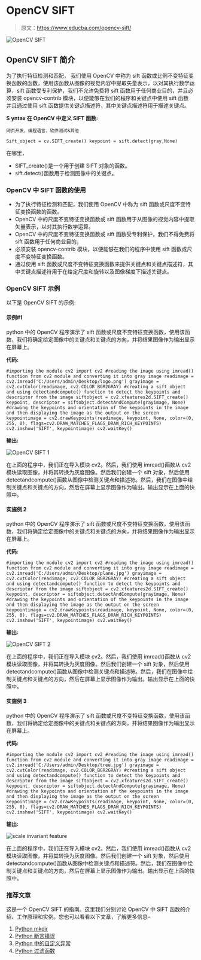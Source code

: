 # OpenCV SIFT

> 原文：<https://www.educba.com/opencv-sift/>

![OpenCV SIFT](img/12703205562e4525b7b78a9981fdd1f7.png)



## OpenCV SIFT 简介

为了执行特征检测和匹配， 我们使用 OpenCV 中称为 sift 函数或比例不变特征变换函数的函数，使用该函数从图像的视觉内容中提取矢量表示，以对其执行数学运算，sift 函数受专利保护，我们不允许免费将 sift 函数用于任何商业目的，并且必须安装 opencv-contrib 模块，以便能够在我们的程序和关键点中使用 sift 函数 并且通过使用 sift 函数提供关键点描述符，其中关键点描述符用于描述关键点。

**S** **yntax 在 OpenCV 中定义 SIFT 函数:**

<small>网页开发、编程语言、软件测试&其他</small>

`Sift_object = cv.SIFT_create()
keypoint = sift.detect(gray,None)`

在哪里，

*   SIFT_create()是一个用于创建 SIFT 对象的函数。
*   sift.detect()函数用于检测图像中的关键点。

### OpenCV 中 SIFT 函数的使用

*   为了执行特征检测和匹配，我们使用 OpenCV 中称为 sift 函数或尺度不变特征变换函数的函数。
*   OpenCV 中的尺度不变特征变换函数或 sift 函数用于从图像的视觉内容中提取矢量表示，以对其执行数学运算。
*   OpenCV 中的尺度不变特征变换函数或 sift 函数受专利保护，我们不得免费将 sift 函数用于任何商业目的。
*   必须安装 opencv-contrib 模块，以便能够在我们的程序中使用 sift 函数或尺度不变特征变换函数。
*   通过使用 sift 函数或尺度不变特征变换函数来提供关键点和关键点描述符，其中关键点描述符用于在给定尺度和旋转以及图像梯度下描述关键点。

### OpenCV SIFT 示例

以下是 OpenCV SIFT 的示例:

#### 示例#1

python 中的 OpenCV 程序演示了 sift 函数或尺度不变特征变换函数，使用该函数，我们将确定给定图像中的关键点和关键点的方向，并将结果图像作为输出显示在屏幕上。

**代码:**

`#importing the module cv2
import cv2
#reading the image using imread() function from cv2 module and converting it into gray image
readimage = cv2.imread('C:/Users/admin/Desktop/logo.png')
grayimage = cv2.cvtColor(readimage, cv2.COLOR_BGR2GRAY)
#creating a sift object and using detectandcompute() function to detect the keypoints and descriptor from the image
siftobject = cv2.xfeatures2d.SIFT_create()
keypoint, descriptor = siftobject.detectAndCompute(grayimage, None)
#drawing the keypoints and orientation of the keypoints in the image and then displaying the image as the output on the screen
keypointimage = cv2.drawKeypoints(readimage, keypoint, None, color=(0, 255, 0), flags=cv2.DRAW_MATCHES_FLAGS_DRAW_RICH_KEYPOINTS)
cv2.imshow('SIFT', keypointimage)
cv2.waitKey()`

**输出:**

![OpenCV SIFT 1](img/979ed96452b73f95258b077f053cb629.png)



在上面的程序中，我们正在导入模块 cv2。然后，我们使用 imread()函数从 cv2 模块读取图像，并将其转换为灰度图像。然后我们创建一个 sift 对象，然后使用 detectandcompute()函数从图像中检测关键点和描述符。然后，我们在图像中绘制关键点和关键点的方向，然后在屏幕上显示图像作为输出。输出显示在上面的快照中。

#### 实施例 2

python 中的 OpenCV 程序演示了 sift 函数或尺度不变特征变换函数，使用该函数，我们将确定给定图像中的关键点和关键点的方向，并将结果图像作为输出显示在屏幕上。

**代码:**

`#importing the module cv2
import cv2
#reading the image using imread() function from cv2 module and converting it into gray image
readimage = cv2.imread('C:/Users/admin/Desktop/plane.jpg')
grayimage = cv2.cvtColor(readimage, cv2.COLOR_BGR2GRAY)
#creating a sift object and using detectandcompute() function to detect the keypoints and descriptor from the image
siftobject = cv2.xfeatures2d.SIFT_create()
keypoint, descriptor = siftobject.detectAndCompute(grayimage, None)
#drawing the keypoints and orientation of the keypoints in the image and then displaying the image as the output on the screen
keypointimage = cv2.drawKeypoints(readimage, keypoint, None, color=(0, 255, 0), flags=cv2.DRAW_MATCHES_FLAGS_DRAW_RICH_KEYPOINTS)
cv2.imshow('SIFT', keypointimage)
cv2.waitKey()`

**输出:**

![OpenCV SIFT 2](img/051bdce7effc183ffaccca726d07019c.png)



在上面的程序中，我们正在导入模块 cv2。然后，我们使用 imread()函数从 cv2 模块读取图像，并将其转换为灰度图像。然后我们创建一个 sift 对象，然后使用 detectandcompute()函数从图像中检测关键点和描述符。然后，我们在图像中绘制关键点和关键点的方向，然后在屏幕上显示图像作为输出。输出显示在上面的快照中。

#### 实施例 3

python 中的 OpenCV 程序演示了 sift 函数或尺度不变特征变换函数，使用该函数，我们将确定给定图像中的关键点和关键点的方向，并将结果图像作为输出显示在屏幕上。

**代码:**

`#importing the module cv2
import cv2
#reading the image using imread() function from cv2 module and converting it into gray image
readimage = cv2.imread('C:/Users/admin/Desktop/tree.jpg')
grayimage = cv2.cvtColor(readimage, cv2.COLOR_BGR2GRAY)
#creating a sift object and using detectandcompute() function to detect the keypoints and descriptor from the image
siftobject = cv2.xfeatures2d.SIFT_create()
keypoint, descriptor = siftobject.detectAndCompute(grayimage, None)
#drawing the keypoints and orientation of the keypoints in the image and then displaying the image as the output on the screen
keypointimage = cv2.drawKeypoints(readimage, keypoint, None, color=(0, 255, 0), flags=cv2.DRAW_MATCHES_FLAGS_DRAW_RICH_KEYPOINTS)
cv2.imshow('SIFT', keypointimage)
cv2.waitKey()`

**输出:**

![scale invariant feature](img/e1aa5434c75dbc28eb86ae3074228943.png)



在上面的程序中，我们正在导入模块 cv2。然后，我们使用 imread()函数从 cv2 模块读取图像，并将其转换为灰度图像。然后我们创建一个 sift 对象，然后使用 detectandcompute()函数从图像中检测关键点和描述符。然后，我们在图像中绘制关键点和关键点的方向，然后在屏幕上显示图像作为输出。输出显示在上面的快照中。

### 推荐文章

这是一个 OpenCV SIFT 的指南。这里我们分别讨论 OpenCV 中 SIFT 函数的介绍、工作原理和实例。您也可以看看以下文章，了解更多信息–

1.  [Python mkdir](https://www.educba.com/python-mkdir/)
2.  [Python 断言错误](https://www.educba.com/python-assertionerror/)
3.  [Python 中的自定义异常](https://www.educba.com/custom-exception-in-python/)
4.  [Python 过滤函数](https://www.educba.com/python-filter-function/)





